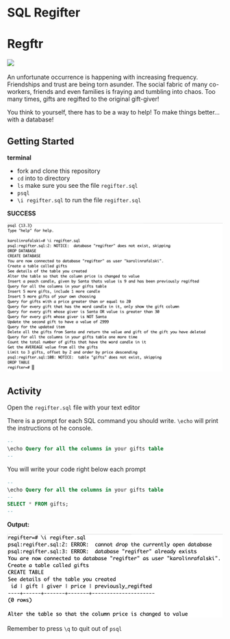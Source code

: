 # SQL Regifter

# Regftr

![](https://rlv.zcache.com.au/reduce_reuse_regift_funny_christmas_6_cm_round_badge-r9911a7f1e4874b11853faf94371908ec_k94rf_307.jpg?rlvnet=1)

An unfortunate occurrence is happening with increasing frequency. Friendships and trust are being torn asunder. The social fabric of many co-workers, friends and even families is fraying and tumbling into chaos. Too many times, gifts are regifted to the original gift-giver!

You think to yourself, there has to be a way to help! To make things better... with a database!

## Getting Started

**terminal**

- fork and clone this repository
- `cd` into to directory
- `ls` make sure you see the file `regifter.sql`
- `psql`
- `\i regifter.sql` to run the file `regifter.sql`

**SUCCESS**

![](./assets/getting-started.png)

## Activity

Open the `regifter.sql` file with your text editor

There is a prompt for each SQL command you should write. `\echo` will print the instructions ot he console.

```sql
--
\echo Query for all the columns in your gifts table
--

```

You will write your code right below each prompt

```sql
--
\echo Query for all the columns in your gifts table
--
SELECT * FROM gifts;
--
```

**Output:**

![](./assets/example-query.png)

Remember to press `\q` to quit out of `psql`
